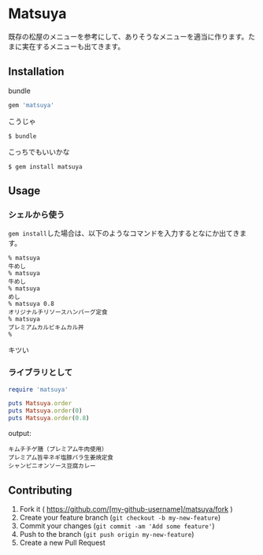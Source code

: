 # Matsuya

既存の松屋のメニューを参考にして、ありそうなメニューを適当に作ります。たまに実在するメニューも出てきます。

## Installation

bundle

```ruby
gem 'matsuya'
```

こうじゃ

    $ bundle

こっちでもいいかな

    $ gem install matsuya

## Usage
### シェルから使う
`gem install`した場合は、以下のようなコマンドを入力するとなにか出てきます。
```
% matsuya
牛めし
% matsuya
牛めし
% matsuya
めし
% matsuya 0.8
オリジナルチリソースハンバーグ定食
% matsuya
プレミアムカルビキムカル丼
%
```
キツい

### ライブラリとして
```ruby
require 'matsuya'

puts Matsuya.order
puts Matsuya.order(0)
puts Matsuya.order(0.8)
```

output:

```
キムチチゲ膳（プレミアム牛肉使用）
プレミアム旨辛ネギ塩豚バラ生姜焼定食
シャンピニオンソース豆腐カレー
```

## Contributing

1. Fork it ( https://github.com/[my-github-username]/matsuya/fork )
2. Create your feature branch (`git checkout -b my-new-feature`)
3. Commit your changes (`git commit -am 'Add some feature'`)
4. Push to the branch (`git push origin my-new-feature`)
5. Create a new Pull Request
